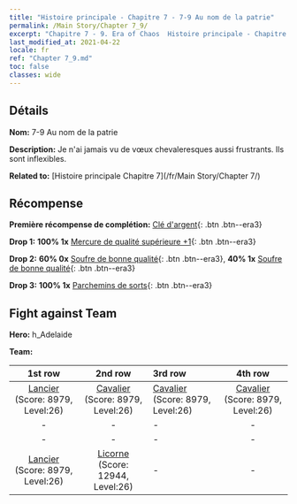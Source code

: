 ```yaml
---
title: "Histoire principale - Chapitre 7 - 7-9 Au nom de la patrie"
permalink: /Main Story/Chapter 7_9/
excerpt: "Chapitre 7 - 9. Era of Chaos  Histoire principale - Chapitre 7_9. 7-9 Au nom de la patrie"
last_modified_at: 2021-04-22
locale: fr
ref: "Chapter 7_9.md"
toc: false
classes: wide
---
```


## Détails

 **Nom:** 7-9 Au nom de la patrie

 **Description:** Je n'ai jamais vu de vœux chevaleresques aussi frustrants. Ils sont inflexibles.

 **Related to:** [Histoire principale Chapitre 7](/fr/Main Story/Chapter 7/)

## Récompense

 **Première récompense de complétion:** [Clé d'argent](/ItemsFR/con_693/){: .btn .btn--era3}

 **Drop 1:** **100% 1x** [Mercure de qualité supérieure +1](/ItemsFR/mat_21/){: .btn .btn--era3}

 **Drop 2:** **60% 0x** [Soufre de bonne qualité](/ItemsFR/mat_15/){: .btn .btn--era3}, **40% 1x** [Soufre de bonne qualité](/ItemsFR/mat_15/){: .btn .btn--era3}

 **Drop 3:** **100% 1x** [Parchemins de sorts](/ItemsFR/con_694/){: .btn .btn--era3}


## Fight against Team
 **Hero:** h_Adelaide

 **Team:**


  | 1st row | 2nd row | 3rd row | 4th row |
  |:----:|:----:|:----|:----:|
  | [Lancier](/fr/units/Pikeman/) (Score: 8979, Level:26)  | [Cavalier](/fr/units/Cavalier/) (Score: 8979, Level:26)  | [Cavalier](/fr/units/Cavalier/) (Score: 8979, Level:26)  | [Cavalier](/fr/units/Cavalier/) (Score: 8979, Level:26)  |
  | - | - | - | - |
  | - | - | - | - |
  | [Lancier](/fr/units/Pikeman/) (Score: 8979, Level:26)  | [Licorne](/fr/units/Unicorn/) (Score: 12944, Level:26)  | - | - |


